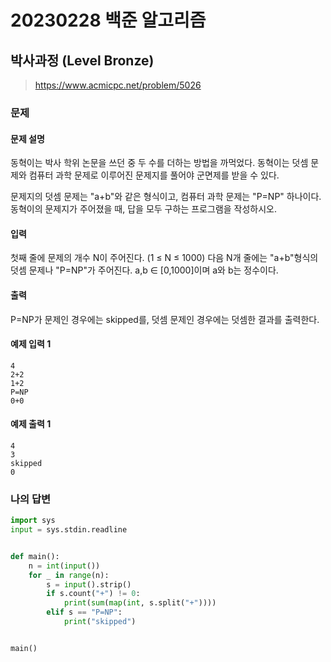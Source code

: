 # 20230228 백준 알고리즘

## 박사과정 (Level Bronze)
> https://www.acmicpc.net/problem/5026

### 문제
#### 문제 설명
동혁이는 박사 학위 논문을 쓰던 중 두 수를 더하는 방법을 까먹었다. 동혁이는 덧셈 문제와 컴퓨터 과학 문제로 이루어진 문제지를 풀어야 군면제를 받을 수 있다.

문제지의 덧셈 문제는 "a+b"와 같은 형식이고, 컴퓨터 과학 문제는 "P=NP" 하나이다. 동혁이의 문제지가 주어졌을 때, 답을 모두 구하는 프로그램을 작성하시오. 

#### 입력
첫째 줄에 문제의 개수 N이 주어진다. (1 ≤ N ≤ 1000) 다음 N개 줄에는 "a+b"형식의 덧셈 문제나 "P=NP"가 주어진다. a,b ∈ [0,1000]이며 a와 b는 정수이다.

#### 출력
P=NP가 문제인 경우에는 skipped를, 덧셈 문제인 경우에는 덧셈한 결과를 출력한다.

#### 예제 입력 1
```
4
2+2
1+2
P=NP
0+0
```

#### 예제 출력 1
```
4
3
skipped
0
```

### 나의 답변
```python
import sys
input = sys.stdin.readline


def main():
    n = int(input())
    for _ in range(n):
        s = input().strip()
        if s.count("+") != 0:
            print(sum(map(int, s.split("+"))))
        elif s == "P=NP":
            print("skipped")


main()
```